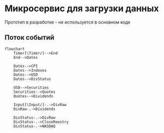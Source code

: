 # Микросервис для загрузки данных

Прототип в разработке - не используется в основном коде

## Поток событий
```mermaid
flowchart
    Timer[\Timer/]-->End
    End-->Dates
    
    Dates-->CPI
    Dates-->Indexes
    Dates-->USD
	Dates-->DivStatus

	USD-->Securities
    Securities-->Quotes
	Quotes-->Dividends
    
    Input[\Input/]-.->DivRaw
    DivRaw-.->Dividends
    
    DivStatus-.->DivRaw
    DivStatus-.->CloseReestry
    DivStatus-.->NASDAQ
```